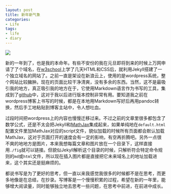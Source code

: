 ```yaml
---
layout: post
title: 新年新气象
categories:
- Life
tags:
- life
- diary
---
```


![](http://octman.com/images/2014/golang.jpg)

新的一年到了，也是我的本命年。有些不安份的我在元旦即将到来的时候上万网申请了了个域名，在[w3school][w3school]上学了几天HTML和CSS后，就利用Jekyll搭建了一个独立域名的网站了。之前一直是架设在新浪云上，使用的是wordpress系统，整个网站比较臃肿。现在的页面比较干净清爽，没有多余的东西。当然，这不是最吸引我的地方，真正吸引我的地方在于，它使用Markdown语言作为书写的工具，集成到了[github][github]中，这对于我以后进行版本控制非常有用。要知道我之前在wordpress博客上书写的时候，都是在本地用Markdown写好后再用pandoc转换，然后手工地粘贴到博客主站中，令人想吐血。

过段时间把wordpress上的内容也慢慢迁移过来。不过之前的文章里很多都包含了数学公式，还是不太会把Jekyll和[MathJax][MathJax]集成起来，如果单纯地在`default.html`配置文件里加MathJax对应的script文件，貌似加载的时候所有页面都会默认加载MathJax，这对于页面打开的速度会有一定的影响，有空再折腾吧。另外一点很不爽的地地方是图片，本来我想每篇文章和图片放在一个目录下，这样直接用`./fig`就可以链接。但貌似Jekyll解析这个目录的时候，只解析符合特定命令规则的`md`或`html`文件，所以现在插入图片都是直接把它未来域名上的地址加载进来，这个其实还是挺麻烦的。

都说书写是为了更好的思考，但一直以来我感觉我很多的时候都不是在思考，而更多地像是在总结，在抄录。写博客是一个慢慢积累的过程，希望在新的一年里，能够增大阅读量，同时能够独立地去思考一些问题，在思考中前进，在前进中成长。

[w3school]: http://www.w3schools.com/css/
[github]: https://github.com/
[MathJax]: http://www.mathjax.org/ 

